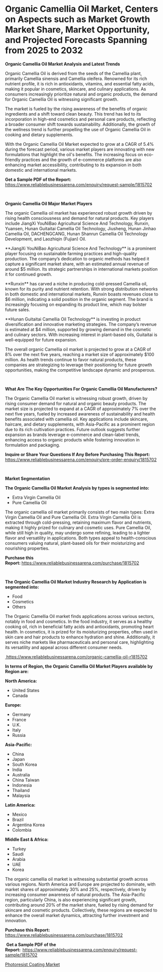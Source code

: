 <p><h1>Organic Camellia Oil Market, Centers on Aspects such as Market Growth Market Share, Market Opportunity, and Projected Forecasts Spanning from 2025 to 2032</h1></p><p><strong>Organic Camellia Oil Market Analysis and Latest Trends</strong></p>
<p><p>Organic Camellia Oil is derived from the seeds of the Camellia plant, primarily Camellia sinensis and Camellia oleifera. Renowned for its rich nutrient profile, it is rich in antioxidants, vitamins, and essential fatty acids, making it popular in cosmetics, skincare, and culinary applications. As consumers increasingly prioritize natural and organic products, the demand for Organic Camellia Oil is witnessing significant growth.</p><p>The market is fueled by the rising awareness of the benefits of organic ingredients and a shift toward clean beauty. This trend has led to its incorporation in high-end cosmetics and personal care products, reflecting a broader consumer shift towards sustainability. Additionally, the growth of the wellness trend is further propelling the use of Organic Camellia Oil in cooking and dietary supplements.</p><p>With the Organic Camellia Oil Market expected to grow at a CAGR of 5.4% during the forecast period, various market players are innovating with new formulations that highlight the oil's benefits. The increasing focus on eco-friendly practices and the growth of e-commerce platforms are also enhancing market accessibility, contributing to its expansion in both domestic and international markets.</p></p>
<p><strong>Get a Sample PDF of the Report:&nbsp;</strong> <a href="https://www.reliablebusinessarena.com/enquiry/request-sample/1815702?utm_campaign=2819&utm_medium=2&utm_source=Github&utm_content=ia&utm_term=01042025&utm_id=organic-camellia-oil">https://www.reliablebusinessarena.com/enquiry/request-sample/1815702</a></p>
<p>&nbsp;</p>
<p><strong>Organic Camellia Oil Major Market Players</strong></p>
<p><p>The organic Camellia oil market has experienced robust growth driven by rising health consciousness and demand for natural products. Key players include JiangXi YouNiBao Agricultural Science And Technology, Runxin, Yuansen, Hunan Guitaitai Camellia Oil Technology, Jiusheng, Hunan Jinhao Camellia Oil, DACHENGCANG, Hunan Shanrun Camellia Oil Technology Development, and Laozhiqin (Fujian) Oil.</p><p>**JiangXi YouNiBao Agricultural Science And Technology** is a prominent player focusing on sustainable farming practices and high-quality production. The company’s dedication to organic methods has helped it capture a significant market share, with an estimated annual revenue of around $5 million. Its strategic partnerships in international markets position it for continued growth.</p><p>**Runxin** has carved a niche in producing cold-pressed Camellia oil, known for its purity and nutrient retention. With strong distribution networks in both domestic and international markets, Runxin boasts revenues close to $6 million, indicating a solid position in the organic segment. The brand is increasingly focusing on expanding its product line, which may bolster future sales.</p><p>**Hunan Guitaitai Camellia Oil Technology** is investing in product diversification and innovative marketing strategies. The company’s revenue is estimated at $4 million, supported by growing demand in the cosmetic and culinary sectors. With increasing interest in plant-based oils, Guitaitai is well-equipped for future expansion.</p><p>The overall organic Camellia oil market is projected to grow at a CAGR of 8% over the next five years, reaching a market size of approximately $100 million. As health trends continue to favor natural products, these companies are strategizing to leverage their positioning for future growth opportunities, making the competitive landscape dynamic and prosperous.</p></p>
<p>&nbsp;</p>
<p><strong>What Are The Key Opportunities For Organic Camellia Oil Manufacturers?</strong></p>
<p><p>The Organic Camellia Oil market is witnessing robust growth, driven by rising consumer demand for natural and organic beauty products. The market size is projected to expand at a CAGR of approximately 7% over the next five years, fueled by increased awareness of sustainability and health benefits associated with camellia oil. Key applications include skincare, haircare, and dietary supplements, with Asia-Pacific as a prominent region due to its rich cultivation practices. Future outlook suggests further expansion as brands leverage e-commerce and clean-label trends, enhancing access to organic products while fostering innovation in formulation and packaging.</p></p>
<p><strong>Inquire or Share Your Questions If Any Before Purchasing This Report:</strong> <a href="https://www.reliablebusinessarena.com/enquiry/pre-order-enquiry/1815702?utm_campaign=2819&utm_medium=2&utm_source=Github&utm_content=ia&utm_term=01042025&utm_id=organic-camellia-oil">https://www.reliablebusinessarena.com/enquiry/pre-order-enquiry/1815702</a></p>
<p>&nbsp;</p>
<p><strong>Market Segmentation</strong></p>
<p><strong>The Organic Camellia Oil Market Analysis by types is segmented into:</strong></p>
<p><ul><li>Extra Virgin Camellia Oil</li><li>Pure Camellia Oil</li></ul></p>
<p><p>The organic camellia oil market primarily consists of two main types: Extra Virgin Camellia Oil and Pure Camellia Oil. Extra Virgin Camellia Oil is extracted through cold-pressing, retaining maximum flavor and nutrients, making it highly prized for culinary and cosmetic uses. Pure Camellia Oil, while still high in quality, may undergo some refining, leading to a lighter flavor and versatility in applications. Both types appeal to health-conscious consumers valuing natural, plant-based oils for their moisturizing and nourishing properties.</p></p>
<p><strong>Purchase this Report:&nbsp;</strong><a href="https://www.reliablebusinessarena.com/purchase/1815702?utm_campaign=2819&utm_medium=2&utm_source=Github&utm_content=ia&utm_term=01042025&utm_id=organic-camellia-oil">https://www.reliablebusinessarena.com/purchase/1815702</a></p>
<p>&nbsp;</p>
<p><strong>The Organic Camellia Oil Market Industry Research by Application is segmented into:</strong></p>
<p><ul><li>Food</li><li>Cosmetics</li><li>Others</li></ul></p>
<p><p>The Organic Camellia Oil market finds applications across various sectors, notably in food and cosmetics. In the food industry, it serves as a healthy cooking oil, rich in beneficial fatty acids and antioxidants, promoting heart health. In cosmetics, it is prized for its moisturizing properties, often used in skin care and hair products to enhance hydration and shine. Additionally, it serves niche markets like pharmaceuticals and personal care, highlighting its versatility and appeal across different consumer needs.</p></p>
<p><a href="https://www.reliablebusinessarena.com/organic-camellia-oil-r1815702?utm_campaign=2819&utm_medium=2&utm_source=Github&utm_content=ia&utm_term=01042025&utm_id=organic-camellia-oil">&nbsp;https://www.reliablebusinessarena.com/organic-camellia-oil-r1815702</a></p>
<p><strong>In terms of Region, the Organic Camellia Oil Market Players available by Region are:</strong></p>
<p>
    <p> <strong> North America: </strong>
        <ul>
            <li>United States</li>
            <li>Canada</li>
        </ul>
        </p> 
    <p> <strong> Europe: </strong>
        <ul>
            <li>Germany</li>
            <li>France</li>
            <li>U.K.</li>
            <li>Italy</li>
            <li>Russia</li>
        </ul>
        </p> 
    <p> <strong> Asia-Pacific: </strong>
        <ul>
            <li>China</li>
            <li>Japan</li>
            <li>South Korea</li>
            <li>India</li>
            <li>Australia</li>
            <li>China Taiwan</li>
            <li>Indonesia</li>
            <li>Thailand</li>
            <li>Malaysia</li>
        </ul>
        </p> 
    <p> <strong> Latin America: </strong>
        <ul>
            <li>Mexico</li>
            <li>Brazil</li>
            <li>Argentina Korea</li>
            <li>Colombia</li>
        </ul>
        </p> 
    <p> <strong> Middle East & Africa: </strong>
        <ul>
            <li>Turkey</li>
            <li>Saudi</li>
            <li>Arabia</li>
            <li>UAE</li>
            <li>Korea</li>
        </ul>
    </p>
    </p>
<p><p>The organic camellia oil market is witnessing substantial growth across various regions. North America and Europe are projected to dominate, with market shares of approximately 30% and 25%, respectively, driven by increasing consumer awareness of natural products. The Asia-Pacific region, particularly China, is also experiencing significant growth, contributing around 20% of the market share, fueled by rising demand for skincare and cosmetic products. Collectively, these regions are expected to enhance the overall market dynamics, attracting further investment and innovation.</p></p>
<p><strong>Purchase this Report: </strong><a href="https://www.reliablebusinessarena.com/purchase/1815702?utm_campaign=2819&utm_medium=2&utm_source=Github&utm_content=ia&utm_term=01042025&utm_id=organic-camellia-oil">https://www.reliablebusinessarena.com/purchase/1815702</a></p>
<p>&nbsp;<strong>Get a Sample PDF of the Report:&nbsp;&nbsp;</strong><a href="https://www.reliablebusinessarena.com/enquiry/request-sample/1815702?utm_campaign=2819&utm_medium=2&utm_source=Github&utm_content=ia&utm_term=01042025&utm_id=organic-camellia-oil">https://www.reliablebusinessarena.com/enquiry/request-sample/1815702</a></p>
<p><strong></strong></p>
<p><p><a href="https://github.com/popupioo/Market-Research-Report-List-1/blob/main/photoresist-coating-market.md?utm_campaign=2819&utm_medium=2&utm_source=Github&utm_content=ia&utm_term=01042025&utm_id=organic-camellia-oil">Photoresist Coating Market</a></p></p>